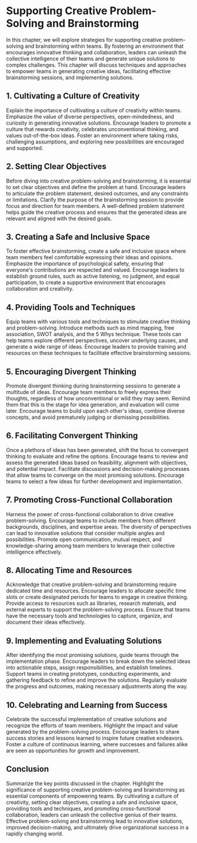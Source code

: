 # Supporting Creative Problem-Solving and Brainstorming

In this chapter, we will explore strategies for supporting creative problem-solving and brainstorming within teams. By fostering an environment that encourages innovative thinking and collaboration, leaders can unleash the collective intelligence of their teams and generate unique solutions to complex challenges. This chapter will discuss techniques and approaches to empower teams in generating creative ideas, facilitating effective brainstorming sessions, and implementing solutions.

## 1\. Cultivating a Culture of Creativity

Explain the importance of cultivating a culture of creativity within teams. Emphasize the value of diverse perspectives, open-mindedness, and curiosity in generating innovative solutions. Encourage leaders to promote a culture that rewards creativity, celebrates unconventional thinking, and values out-of-the-box ideas. Foster an environment where taking risks, challenging assumptions, and exploring new possibilities are encouraged and supported.

## 2\. Setting Clear Objectives

Before diving into creative problem-solving and brainstorming, it is essential to set clear objectives and define the problem at hand. Encourage leaders to articulate the problem statement, desired outcomes, and any constraints or limitations. Clarify the purpose of the brainstorming session to provide focus and direction for team members. A well-defined problem statement helps guide the creative process and ensures that the generated ideas are relevant and aligned with the desired goals.

## 3\. Creating a Safe and Inclusive Space

To foster effective brainstorming, create a safe and inclusive space where team members feel comfortable expressing their ideas and opinions. Emphasize the importance of psychological safety, ensuring that everyone's contributions are respected and valued. Encourage leaders to establish ground rules, such as active listening, no judgment, and equal participation, to create a supportive environment that encourages collaboration and creativity.

## 4\. Providing Tools and Techniques

Equip teams with various tools and techniques to stimulate creative thinking and problem-solving. Introduce methods such as mind mapping, free association, SWOT analysis, and the 5 Whys technique. These tools can help teams explore different perspectives, uncover underlying causes, and generate a wide range of ideas. Encourage leaders to provide training and resources on these techniques to facilitate effective brainstorming sessions.

## 5\. Encouraging Divergent Thinking

Promote divergent thinking during brainstorming sessions to generate a multitude of ideas. Encourage team members to freely express their thoughts, regardless of how unconventional or wild they may seem. Remind them that this is the stage for idea generation, and evaluation will come later. Encourage teams to build upon each other's ideas, combine diverse concepts, and avoid prematurely judging or dismissing possibilities.

## 6\. Facilitating Convergent Thinking

Once a plethora of ideas has been generated, shift the focus to convergent thinking to evaluate and refine the options. Encourage teams to review and assess the generated ideas based on feasibility, alignment with objectives, and potential impact. Facilitate discussions and decision-making processes that allow teams to converge on the most promising solutions. Encourage teams to select a few ideas for further development and implementation.

## 7\. Promoting Cross-Functional Collaboration

Harness the power of cross-functional collaboration to drive creative problem-solving. Encourage teams to include members from different backgrounds, disciplines, and expertise areas. The diversity of perspectives can lead to innovative solutions that consider multiple angles and possibilities. Promote open communication, mutual respect, and knowledge-sharing among team members to leverage their collective intelligence effectively.

## 8\. Allocating Time and Resources

Acknowledge that creative problem-solving and brainstorming require dedicated time and resources. Encourage leaders to allocate specific time slots or create designated periods for teams to engage in creative thinking. Provide access to resources such as libraries, research materials, and external experts to support the problem-solving process. Ensure that teams have the necessary tools and technologies to capture, organize, and document their ideas effectively.

## 9\. Implementing and Evaluating Solutions

After identifying the most promising solutions, guide teams through the implementation phase. Encourage leaders to break down the selected ideas into actionable steps, assign responsibilities, and establish timelines. Support teams in creating prototypes, conducting experiments, and gathering feedback to refine and improve the solutions. Regularly evaluate the progress and outcomes, making necessary adjustments along the way.

## 10\. Celebrating and Learning from Success

Celebrate the successful implementation of creative solutions and recognize the efforts of team members. Highlight the impact and value generated by the problem-solving process. Encourage leaders to share success stories and lessons learned to inspire future creative endeavors. Foster a culture of continuous learning, where successes and failures alike are seen as opportunities for growth and improvement.

## Conclusion

Summarize the key points discussed in the chapter. Highlight the significance of supporting creative problem-solving and brainstorming as essential components of empowering teams. By cultivating a culture of creativity, setting clear objectives, creating a safe and inclusive space, providing tools and techniques, and promoting cross-functional collaboration, leaders can unleash the collective genius of their teams. Effective problem-solving and brainstorming lead to innovative solutions, improved decision-making, and ultimately drive organizational success in a rapidly changing world.
